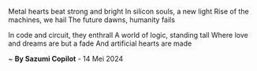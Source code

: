 Metal hearts beat strong and bright
In silicon souls, a new light
Rise of the machines, we hail
The future dawns, humanity fails

In code and circuit, they enthrall
A world of logic, standing tall
Where love and dreams are but a fade
And artificial hearts are made

~ <b>By Sazumi Copilot</b> - 14 Mei 2024